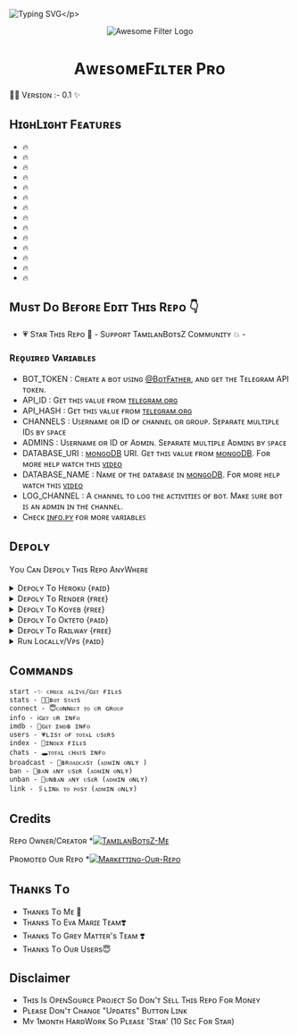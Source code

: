 ![Typing SVG](https://readme-typing-svg.herokuapp.com/?lines=Wᴇʟᴄᴏᴍᴇ+Tᴏ+Aᴡᴇsᴏᴍᴇ+Fɪʟᴛᴇʀ+Pʀᴏ+Rᴇᴘᴏ+!!!!!;Cʀᴇᴀᴛᴇᴅ+Bʏ+TᴀᴍɪʟᴀɴBᴏᴛsZ+Tᴇᴀᴍ+!!!!!;Mᴀᴅᴇ+Wɪᴛʜ+Tᴀᴍɪʟᴀɴ+Lᴏᴠᴇ+♥️+!!!!)</p>
<p align="center">
  <img src="https://te.legra.ph/file/12d811d8bd6d19299f369.jpg" alt="Awesome Filter Logo">
  </p>
  <h1 align="center">
    <b> AᴡᴇsᴏᴍᴇFɪʟᴛᴇʀ Pʀᴏ</b>
    </h1>

👩‍💻 Vᴇʀsɪᴏɴ :- 0.1 ✨


## HɪɢʜLɪɢʜᴛ Fᴇᴀᴛᴜʀᴇs

- 🔥
- 🔥
- 🔥
- 🔥
- 🔥
- 🔥
- 🔥
- 🔥
- 🔥
- 🔥
- 🔥
- 🔥
- 🔥
- 🔥


## Mᴜsᴛ Dᴏ Bᴇғᴏʀᴇ Eᴅɪᴛ Tʜɪs Rᴇᴘᴏ 👇

 - 💗 Sᴛᴀʀ Tʜɪs Rᴇᴘᴏ 🌟 - Sᴜᴘᴘᴏʀᴛ TᴀᴍɪʟᴀɴBᴏᴛsZ Cᴏᴍᴍᴜɴɪᴛʏ 💥 -

### Rᴇǫᴜɪʀᴇᴅ Vᴀʀɪᴀʙʟᴇꜱ
* BOT_TOKEN : Cʀᴇᴀᴛᴇ ᴀ ʙᴏᴛ ᴜꜱɪɴɢ [@BᴏᴛFᴀᴛʜᴇʀ](ʜᴛᴛᴘꜱ://ᴛᴇʟᴇɢʀᴀᴍ.ᴅᴏɢ/BᴏᴛFᴀᴛʜᴇʀ), ᴀɴᴅ ɢᴇᴛ ᴛʜᴇ Tᴇʟᴇɢʀᴀᴍ API ᴛᴏᴋᴇɴ.
* API_ID : Gᴇᴛ ᴛʜɪꜱ ᴠᴀʟᴜᴇ ғʀᴏᴍ [ᴛᴇʟᴇɢʀᴀᴍ.ᴏʀɢ](ʜᴛᴛᴘꜱ://ᴍʏ.ᴛᴇʟᴇɢʀᴀᴍ.ᴏʀɢ/ᴀᴘᴘꜱ)
* API_HASH : Gᴇᴛ ᴛʜɪꜱ ᴠᴀʟᴜᴇ ғʀᴏᴍ [ᴛᴇʟᴇɢʀᴀᴍ.ᴏʀɢ](ʜᴛᴛᴘꜱ://ᴍʏ.ᴛᴇʟᴇɢʀᴀᴍ.ᴏʀɢ/ᴀᴘᴘꜱ)
* CHANNELS : Uꜱᴇʀɴᴀᴍᴇ ᴏʀ ID ᴏғ ᴄʜᴀɴɴᴇʟ ᴏʀ ɢʀᴏᴜᴘ. Sᴇᴘᴀʀᴀᴛᴇ ᴍᴜʟᴛɪᴘʟᴇ IDꜱ ʙʏ ꜱᴘᴀᴄᴇ
* ADMINS : Uꜱᴇʀɴᴀᴍᴇ ᴏʀ ID ᴏғ Aᴅᴍɪɴ. Sᴇᴘᴀʀᴀᴛᴇ ᴍᴜʟᴛɪᴘʟᴇ Aᴅᴍɪɴꜱ ʙʏ ꜱᴘᴀᴄᴇ
* DATABASE_URI : [ᴍᴏɴɢᴏDB](ʜᴛᴛᴘꜱ://ᴡᴡᴡ.ᴍᴏɴɢᴏᴅʙ.ᴄᴏᴍ) URI. Gᴇᴛ ᴛʜɪꜱ ᴠᴀʟᴜᴇ ғʀᴏᴍ [ᴍᴏɴɢᴏDB](ʜᴛᴛᴘꜱ://ᴡᴡᴡ.ᴍᴏɴɢᴏᴅʙ.ᴄᴏᴍ). Fᴏʀ ᴍᴏʀᴇ ʜᴇʟᴘ ᴡᴀᴛᴄʜ ᴛʜɪꜱ [ᴠɪᴅᴇᴏ](ʜᴛᴛᴘꜱ://ʏᴏᴜᴛᴜ.ʙᴇ/ɪS_ɴLQ𝟾ɪ𝟸EQ )
* DATABASE_NAME : Nᴀᴍᴇ ᴏғ ᴛʜᴇ ᴅᴀᴛᴀʙᴀꜱᴇ ɪɴ [ᴍᴏɴɢᴏDB](ʜᴛᴛᴘꜱ://ᴡᴡᴡ.ᴍᴏɴɢᴏᴅʙ.ᴄᴏᴍ). Fᴏʀ ᴍᴏʀᴇ ʜᴇʟᴘ ᴡᴀᴛᴄʜ ᴛʜɪꜱ [ᴠɪᴅᴇᴏ](ʜᴛᴛᴘꜱ://ʏᴏᴜᴛᴜ.ʙᴇ/ɪS_ɴLQ𝟾ɪ𝟸EQ )
* LOG_CHANNEL : A ᴄʜᴀɴɴᴇʟ ᴛᴏ ʟᴏɢ ᴛʜᴇ ᴀᴄᴛɪᴠɪᴛɪᴇꜱ ᴏғ ʙᴏᴛ. Mᴀᴋᴇ ꜱᴜʀᴇ ʙᴏᴛ ɪꜱ ᴀɴ ᴀᴅᴍɪɴ ɪɴ ᴛʜᴇ ᴄʜᴀɴɴᴇʟ.
* Cʜᴇᴄᴋ [ɪɴғᴏ.ᴘʏ](ʜᴛᴛᴘꜱ://ɢɪᴛʜᴜʙ.ᴄᴏᴍ/TᴀᴍɪʟᴀɴBᴏᴛꜱᴢ/AᴡᴇꜱᴏᴍᴇFɪʟᴛᴇʀ/ʙʟᴏʙ/ᴍᴀꜱᴛᴇʀ/ɪɴғᴏ.ᴘʏ) ғᴏʀ ᴍᴏʀᴇ ᴠᴀʀɪᴀʙʟᴇꜱ

## Dᴇᴘᴏʟʏ
Yᴏᴜ Cᴀɴ Dᴇᴘᴏʟʏ Tʜɪs Rᴇᴘᴏ AɴʏWʜᴇʀᴇ

<details><summary>Dᴇᴘᴏʟʏ Tᴏ Hᴇʀᴏᴋᴜ {ᴘᴀɪᴅ}</summary>
<p>
<br>
<a href="https://heroku.com/deploy?template=https://github.com/TamilanBotsZ/AwesomeFilterPro">
  <img src="https://www.herokucdn.com/deploy/button.svg" alt="Deploy">
  </a>
  </p>
  </details>

<details><summary>Dᴇᴘᴏʟʏ Tᴏ Rᴇɴᴅᴇʀ {ғʀᴇᴇ}</summary>
<p>
<br>
<a href="https://dashboard.render.com/select-repo?type=web">
  <img src="https://render.com/images/deploy-to-render-button.svg" alt="deploy-to-render">
  </a>
  </p>
  <p>
  Make sure to have the following options set :
<b>Environment</b>
<pre>Go</pre>

<b>Build Command</b>
<pre>go build .</pre>

<b>Start Command</b>
<pre>./AwesomeFilterPro</pre>

<b>Advanced >> Health Check Path</b>
<pre>/</pre>
</p>
</details>


<details><summary>Dᴇᴘᴏʟʏ Tᴏ Kᴏʏᴇʙ {ғʀᴇᴇ}</summary>
<p>
<br>
<a href="https://app.koyeb.com/deploy?type=git&repository=github.com/TamilanBotsZ/AwesomeFilterPro&branch=main">
  <img src="https://www.koyeb.com/static/images/deploy/button.svg" alt="deploy-to-koyeb">
  </a>
  </p>
  <p>
  You must set the Run command to :
  <pre>./bin/AwesomeFilterProt</pre>
  </p>
  </details>
<details><summary>Dᴇᴘᴏʟʏ Tᴏ Oᴋᴛᴇᴛᴏ {ᴘᴀɪᴅ}</summary>
<p>
<br>
<a href="https://cloud.okteto.com/deploy?repository=https://github.com/TamilanBotsZ/AwesomeFilterPro">
  <img src="https://okteto.com/develop-okteto.svg" alt="deploy-to-okteto">
  </a>
  </p>
  </details>
<details><summary>Dᴇᴘᴏʟʏ Tᴏ Rᴀɪʟᴡᴀʏ {ғʀᴇᴇ}</summary>
<p>
<br>
<a href="https://railway.app/new/template?template=https%3A%2F%2Fgithub.com%2FTamilanBotsZ%2FAwesomeFilterPro">
  <img src="https://railway.app/button.svg" alt="deploy-to-railway">
  </a>
  </p>
  </details>
<details><summary>Rᴜɴ Lᴏᴄᴀʟʟʏ/Vᴘs {ᴘᴀɪᴅ}</summary>
<p>
You must have the latest version of <a href="golang.org">go</a> installed first
<pre>
git clone https://github.com/TamilanBotsZ/AwesomeFilterPro
cd AwesomeFilterPro
go build .
./AwesomeFilterPro
</pre>
</p>
</details>

## Cᴏᴍᴍᴀɴᴅs
```
start -✨ ᴄʜᴇᴄᴋ ᴀʟɪᴠᴇ/ɢᴇᴛ ғɪʟᴇs 
stats - 👩‍💻ʙᴏᴛ sᴛᴀᴛs
connect - 😇ᴄᴏɴɴᴇᴄᴛ ᴛᴏ ᴜʀ ɢʀᴏᴜᴘ
info - ℹ️ɢᴇᴛ ᴜʀ ɪɴғᴏ
imdb - 📇ɢᴇᴛ ɪᴍᴅʙ ɪɴғᴏ
users - 💗ʟɪsᴛ ᴏғ ᴛᴏᴛᴀʟ ᴜsᴇʀs
index - 📁ɪɴᴅᴇx ғɪʟᴇs
chats - 🕳️ᴛᴏᴛᴀʟ ᴄʜᴀᴛs ɪɴғᴏ
broadcast - 🔮ʙʀᴏᴀᴅᴄᴀsᴛ (ᴀᴅᴍɪɴ ᴏɴʟʏ )
ban - 🤕ʙᴀɴ ᴀɴʏ ᴜsᴇʀ (ᴀᴅᴍɪɴ ᴏɴʟʏ)
unban - 🙇ᴜɴʙᴀɴ ᴀɴʏ ᴜsᴇʀ (ᴀᴅᴍɪɴ ᴏɴʟʏ)
link - 🖇️ʟɪɴᴋ ᴛᴏ ᴘᴏsᴛ (ᴀᴅᴍɪɴ ᴏɴʟʏ)
```

## Credits 
Rᴇᴘᴏ Oᴡɴᴇʀ/Cʀᴇᴀᴛᴏʀ *[![TᴀᴍɪʟᴀɴBᴏᴛsZ-Mᴇ](https://img.shields.io/static/v1?label=TamilanBotsZ&message=devs&color=critical)](https://telegram.dog/Tamilan_BotsZ)

Pʀᴏᴍᴏᴛᴇᴅ Oᴜʀ Rᴇᴘᴏ *[![Mᴀʀᴋᴇᴛᴛɪɴɢ-Oᴜʀ-Rᴇᴘᴏ](https://img.shields.io/static/v1?label=GreyMatters&message=devs&color=critical)](https://telegram.dog/Tamilan_BotsZ)

## Tʜᴀɴᴋs Tᴏ 
 - Tʜᴀɴᴋs Tᴏ Mᴇ 🤩
 - Tʜᴀɴᴋs Tᴏ Eᴠᴀ Mᴀʀɪᴇ Tᴇᴀᴍ❣️
 - Tʜᴀɴᴋs Tᴏ Gʀᴇʏ Mᴀᴛᴛᴇʀ's Tᴇᴀᴍ ❣️
 - Tʜᴀɴᴋs Tᴏ Oᴜʀ Usᴇʀs😇

## Disclaimer

- Tʜɪs Is OᴘᴇɴSᴏᴜʀᴄᴇ Pʀᴏᴊᴇᴄᴛ Sᴏ Dᴏɴ'ᴛ Sᴇʟʟ Tʜɪs Rᴇᴘᴏ Fᴏʀ Mᴏɴᴇʏ
- Pʟᴇᴀsᴇ Dᴏɴ'ᴛ Cʜᴀɴɢᴇ "Uᴘᴅᴀᴛᴇs" Bᴜᴛᴛᴏɴ Lɪɴᴋ
- Mʏ 1ᴍᴏɴᴛʜ HᴀʀᴅWᴏʀᴋ Sᴏ Pʟᴇᴀsᴇ 'Sᴛᴀʀ' (10 Sᴇᴄ Fᴏʀ Sᴛᴀʀ)
